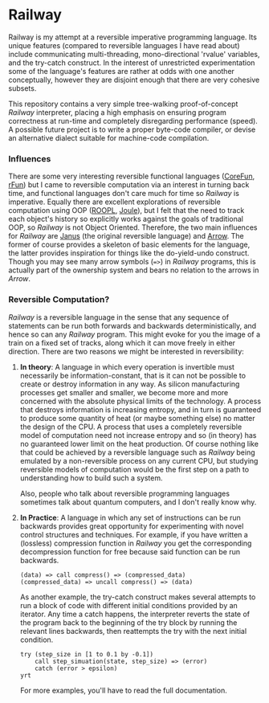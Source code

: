 # Railway
Railway is my attempt at a reversible imperative programming language. Its unique features (compared to reversible languages I have read about) include communicating multi-threading, mono-directional 'rvalue' variables, and the try-catch construct. In the interest of unrestricted experimentation some of the language's features are rather at odds with one another conceptually, however they are disjoint enough that there are very cohesive subsets.

This repository contains a very simple tree-walking proof-of-concept _Railway_ interpreter, placing a high emphasis on ensuring program correctness at run-time and completely disregarding performance (speed). A possible future project is to write a proper byte-code compiler, or devise an alternative dialect suitable for machine-code compilation.

### Influences

There are some very interesting reversible functional languages ([CoreFun]( http://hjemmesider.diku.dk/~robin/papers/rc2018.pdf "CoreFun"), [rFun]( https://github.com/kirkedal/rfun-interp "rFun")) but I came to reversible computation via an interest in turning back time, and functional languages don't care much for time so _Railway_ is imperative. Equally there are excellent explorations of reversible computation using OOP ([ROOPL]( https://pdfs.semanticscholar.org/f193/3ff3539aa785de9cbdc6edc80cf7335abb07.pdf "ROOPL"), [Joule]( https://www.researchgate.net/publication/304621348_Elements_of_a_Reversible_Object-Oriented_Language "Joule")), but I felt that the need to track each object's history so explicitly works against the goals of traditional OOP, so _Railway_ is not Object Oriented. Therefore, the two main influences for _Railway_ are [Janus](http://tetsuo.jp/ref/janus.pdf "Janus: A Time-Reversible Language") (the original reversible language) and [Arrow](https://etd.ohiolink.edu/!etd.send_file?accession=oberlin1443226400&disposition=inline "Arrow: A Modern Reversible Programming Language"). The former of course provides a skeleton of basic elements for the language, the latter provides inspiration for things like the do-yield-undo construct. Though you may see many arrow symbols (`=>`) in _Railway_ programs, this is actually part of the ownership system and bears no relation to the arrows in _Arrow_.

### Reversible Computation?

_Railway_ is a reversible language in the sense that any sequence of statements can be run both forwards and backwards deterministically, and hence so can any _Railway_ program. This might evoke for you the image of a train on a fixed set of tracks, along which it can move freely in either direction. There are two reasons we might be interested in reversibility:

1. __In theory__: A language in which every operation is invertible must necessarily be information-constant, that is it can not be possible to create or destroy information in any way. As silicon manufacturing processes get smaller and smaller, we become more and more concerned with the absolute physical limits of the technology. A process that destroys information is increasing entropy, and in turn is guaranteed to produce some quantity of heat (or maybe something else) no matter the design of the CPU. A process that uses a completely reversible model of computation need not increase entropy and so (in theory) has no guaranteed lower limit on the heat production. Of course nothing like that could be achieved by a reversible language such as _Railway_ being emulated by a non-reversible process on any current CPU, but studying reversible models of computation would be the first step on a path to understanding how to build such a system. 

   Also, people who talk about reversible programming languages sometimes talk about quantum computers, and I don't really know why.

2. __In Practice__: A language in which any set of instructions can be run backwards provides great opportunity for experimenting with novel control structures and techniques. For example, if you have written a (lossless) compression function in _Railway_ you get the corresponding decompression function for free because said function can be run backwards.

   ```railway
   (data) => call compress() => (compressed_data)
   (compressed_data) => uncall compress() => (data)
   ```

   As another example, the try-catch construct makes several attempts to run a block of code with different initial conditions provided by an iterator. Any time a catch happens, the interpreter reverts the state of the program back to the beginning of the try block by running the relevant lines backwards, then reattempts the try with the next initial condition.

   ```railway
   try (step_size in [1 to 0.1 by -0.1])
       call step_simuation(state, step_size) => (error)
       catch (error > epsilon)
   yrt
   ```

   For more examples, you'll have to read the full documentation.